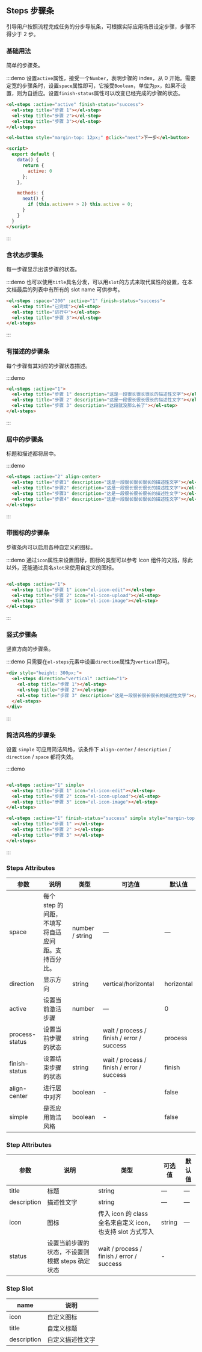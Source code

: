 ## Steps 步骤条
引导用户按照流程完成任务的分步导航条，可根据实际应用场景设定步骤，步骤不得少于 2 步。

### 基础用法

简单的步骤条。

:::demo 设置`active`属性，接受一个`Number`，表明步骤的 index，从 0 开始。需要定宽的步骤条时，设置`space`属性即可，它接受`Boolean`，单位为`px`，如果不设置，则为自适应。设置`finish-status`属性可以改变已经完成的步骤的状态。
```html
<el-steps :active="active" finish-status="success">
  <el-step title="步骤 1"></el-step>
  <el-step title="步骤 2"></el-step>
  <el-step title="步骤 3"></el-step>
</el-steps>

<el-button style="margin-top: 12px;" @click="next">下一步</el-button>

<script>
  export default {
    data() {
      return {
        active: 0
      };
    },

    methods: {
      next() {
        if (this.active++ > 2) this.active = 0;
      }
    }
  }
</script>
```
:::

### 含状态步骤条

每一步骤显示出该步骤的状态。

:::demo 也可以使用`title`具名分发，可以用`slot`的方式来取代属性的设置，在本文档最后的列表中有所有的 slot name 可供参考。
```html
<el-steps :space="200" :active="1" finish-status="success">
  <el-step title="已完成"></el-step>
  <el-step title="进行中"></el-step>
  <el-step title="步骤 3"></el-step>
</el-steps>
```
:::

### 有描述的步骤条

每个步骤有其对应的步骤状态描述。

:::demo
```html
<el-steps :active="1">
  <el-step title="步骤 1" description="这是一段很长很长很长的描述性文字"></el-step>
  <el-step title="步骤 2" description="这是一段很长很长很长的描述性文字"></el-step>
  <el-step title="步骤 3" description="这段就没那么长了"></el-step>
</el-steps>
```
:::

### 居中的步骤条

标题和描述都将居中。

:::demo
```html
<el-steps :active="2" align-center>
  <el-step title="步骤1" description="这是一段很长很长很长的描述性文字"></el-step>
  <el-step title="步骤2" description="这是一段很长很长很长的描述性文字"></el-step>
  <el-step title="步骤3" description="这是一段很长很长很长的描述性文字"></el-step>
  <el-step title="步骤4" description="这是一段很长很长很长的描述性文字"></el-step>
</el-steps>
```
:::

### 带图标的步骤条
步骤条内可以启用各种自定义的图标。

:::demo 通过`icon`属性来设置图标，图标的类型可以参考 Icon 组件的文档，除此以外，还能通过具名`slot`来使用自定义的图标。
```html

<el-steps :active="1">
  <el-step title="步骤 1" icon="el-icon-edit"></el-step>
  <el-step title="步骤 2" icon="el-icon-upload"></el-step>
  <el-step title="步骤 3" icon="el-icon-image"></el-step>
</el-steps>
```
:::

### 竖式步骤条

竖直方向的步骤条。

:::demo 只需要在`el-steps`元素中设置`direction`属性为`vertical`即可。
```html
<div style="height: 300px;">
  <el-steps direction="vertical" :active="1">
    <el-step title="步骤 1"></el-step>
    <el-step title="步骤 2"></el-step>
    <el-step title="步骤 3" description="这是一段很长很长很长的描述性文字"></el-step>
  </el-steps>
</div>
```
:::

### 简洁风格的步骤条
设置 `simple` 可应用简洁风格，该条件下 `align-center` / `description` / `direction` / `space` 都将失效。

:::demo
```html

<el-steps :active="1" simple>
  <el-step title="步骤 1" icon="el-icon-edit"></el-step>
  <el-step title="步骤 2" icon="el-icon-upload"></el-step>
  <el-step title="步骤 3" icon="el-icon-image"></el-step>
</el-steps>

<el-steps :active="1" finish-status="success" simple style="margin-top: 20px">
  <el-step title="步骤 1" ></el-step>
  <el-step title="步骤 2" ></el-step>
  <el-step title="步骤 3" ></el-step>
</el-steps>
```
:::

### Steps Attributes

| 参数      | 说明    | 类型      | 可选值       | 默认值   |
|---------- |-------- |---------- |-------------  |-------- |
| space | 每个 step 的间距，不填写将自适应间距。支持百分比。 | number / string | — | — |
| direction | 显示方向 | string | vertical/horizontal | horizontal |
| active | 设置当前激活步骤  | number | — | 0 |
| process-status | 设置当前步骤的状态 | string | wait / process / finish / error / success | process |
| finish-status | 设置结束步骤的状态 | string | wait / process / finish / error / success | finish |
| align-center | 进行居中对齐 | boolean | - | false |
| simple | 是否应用简洁风格 | boolean | - | false |

### Step Attributes
| 参数      | 说明    | 类型      | 可选值       | 默认值   |
|---------- |-------- |---------- |-------------  |-------- |
| title | 标题 | string | — | — |
| description | 描述性文字 | string | — | — |
| icon | 图标 | 传入 icon 的 class 全名来自定义 icon，也支持 slot 方式写入 | string | — |
| status | 设置当前步骤的状态，不设置则根据 steps 确定状态 | wait / process / finish / error / success | - |

### Step Slot
| name | 说明  |
|----|----|
| icon | 自定义图标 |
| title | 自定义标题 |
| description | 自定义描述性文字 |

